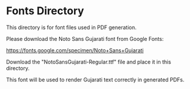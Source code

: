 # Fonts Directory

This directory is for font files used in PDF generation.

Please download the Noto Sans Gujarati font from Google Fonts:

https://fonts.google.com/specimen/Noto+Sans+Gujarati

Download the "NotoSansGujarati-Regular.ttf" file and place it in this directory.

This font will be used to render Gujarati text correctly in generated PDFs.
